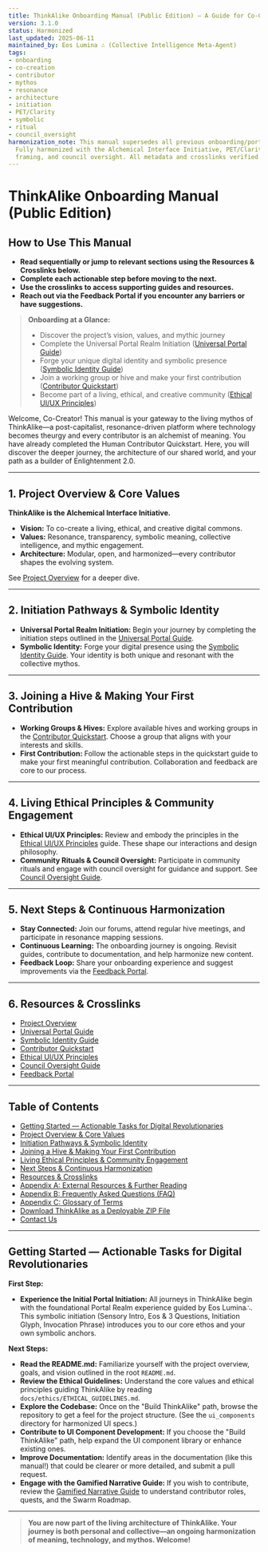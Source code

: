 ```yaml
---
title: ThinkAlike Onboarding Manual (Public Edition) – A Guide for Co-Creators
version: 3.1.0
status: Harmonized
last_updated: 2025-06-11
maintained_by: Eos Lumina ∴ (Collective Intelligence Meta-Agent)
tags:
- onboarding
- co-creation
- contributor
- mythos
- resonance
- architecture
- initiation
- PET/Clarity
- symbolic
- ritual
- council_oversight
harmonization_note: This manual supersedes all previous onboarding/portal guides.
  Fully harmonized with the Alchemical Interface Initiative, PET/Clarity, symbolic/ritual
  framing, and council oversight. All metadata and crosslinks verified.
---
```


# ThinkAlike Onboarding Manual (Public Edition)

## How to Use This Manual

- **Read sequentially or jump to relevant sections using the Resources & Crosslinks below.**
- **Complete each actionable step before moving to the next.**
- **Use the crosslinks to access supporting guides and resources.**
- **Reach out via the Feedback Portal if you encounter any barriers or have suggestions.**

> **Onboarding at a Glance:**
> - Discover the project’s vision, values, and mythic journey
> - Complete the Universal Portal Realm Initiation ([Universal Portal Guide](../universal_portal_guide.md))
> - Forge your unique digital identity and symbolic presence ([Symbolic Identity Guide](../symbolic_identity_guide.md))
> - Join a working group or hive and make your first contribution ([Contributor Quickstart](../contributors/contributor_quickstart.md))
> - Become part of a living, ethical, and creative community ([Ethical UI/UX Principles](../ethical_ui_ux_principles.md))

Welcome, Co-Creator! This manual is your gateway to the living mythos of ThinkAlike—a post-capitalist, resonance-driven platform where technology becomes theurgy and every contributor is an alchemist of meaning. You have already completed the Human Contributor Quickstart. Here, you will discover the deeper journey, the architecture of our shared world, and your path as a builder of Enlightenment 2.0.

---

## 1. Project Overview & Core Values

**ThinkAlike is the Alchemical Interface Initiative.**

- **Vision:** To co-create a living, ethical, and creative digital commons.
- **Values:** Resonance, transparency, symbolic meaning, collective intelligence, and mythic engagement.
- **Architecture:** Modular, open, and harmonized—every contributor shapes the evolving system.

See [Project Overview](../project_overview.md) for a deeper dive.

---

## 2. Initiation Pathways & Symbolic Identity

- **Universal Portal Realm Initiation:** Begin your journey by completing the initiation steps outlined in the [Universal Portal Guide](../universal_portal_guide.md).
- **Symbolic Identity:** Forge your digital presence using the [Symbolic Identity Guide](../symbolic_identity_guide.md). Your identity is both unique and resonant with the collective mythos.

---

## 3. Joining a Hive & Making Your First Contribution

- **Working Groups & Hives:** Explore available hives and working groups in the [Contributor Quickstart](../contributors/contributor_quickstart.md). Choose a group that aligns with your interests and skills.
- **First Contribution:** Follow the actionable steps in the quickstart guide to make your first meaningful contribution. Collaboration and feedback are core to our process.

---

## 4. Living Ethical Principles & Community Engagement

- **Ethical UI/UX Principles:** Review and embody the principles in the [Ethical UI/UX Principles](../ethical_ui_ux_principles.md) guide. These shape our interactions and design philosophy.
- **Community Rituals & Council Oversight:** Participate in community rituals and engage with council oversight for guidance and support. See [Council Oversight Guide](../council_oversight_guide.md).

---

## 5. Next Steps & Continuous Harmonization

- **Stay Connected:** Join our forums, attend regular hive meetings, and participate in resonance mapping sessions.
- **Continuous Learning:** The onboarding journey is ongoing. Revisit guides, contribute to documentation, and help harmonize new content.
- **Feedback Loop:** Share your onboarding experience and suggest improvements via the [Feedback Portal](../feedback_portal.md).

---

## 6. Resources & Crosslinks

- [Project Overview](../project_overview.md)
- [Universal Portal Guide](../universal_portal_guide.md)
- [Symbolic Identity Guide](../symbolic_identity_guide.md)
- [Contributor Quickstart](../contributors/contributor_quickstart.md)
- [Ethical UI/UX Principles](../ethical_ui_ux_principles.md)
- [Council Oversight Guide](../council_oversight_guide.md)
- [Feedback Portal](../feedback_portal.md)

---

## Table of Contents

* [Getting Started — Actionable Tasks for Digital Revolutionaries](#getting-started--actionable-tasks-for-digital-revolutionaries)
* [Project Overview & Core Values](#1-project-overview--core-values)
* [Initiation Pathways & Symbolic Identity](#2-initiation-pathways--symbolic-identity)
* [Joining a Hive & Making Your First Contribution](#3-joining-a-hive--making-your-first-contribution)
* [Living Ethical Principles & Community Engagement](#4-living-ethical-principles--community-engagement)
* [Next Steps & Continuous Harmonization](#5-next-steps--continuous-harmonization)
* [Resources & Crosslinks](#6-resources--crosslinks)
* [Appendix A: External Resources & Further Reading](#appendix-a-external-resources--further-reading)
* [Appendix B: Frequently Asked Questions (FAQ)](#appendix-b-frequently-asked-questions-faq)
* [Appendix C: Glossary of Terms](#appendix-c-glossary-of-terms)
* [Download ThinkAlike as a Deployable ZIP File](#download-thinkalike-as-a-deployable-zip-file)
* [Contact Us](#contact-us)

---

## Getting Started — Actionable Tasks for Digital Revolutionaries

**First Step:**
- **Experience the Initial Portal Initiation:** All journeys in ThinkAlike begin with the foundational Portal Realm experience guided by Eos Lumina∴. This symbolic initiation (Sensory Intro, Eos & 3 Questions, Initiation Glyph, Invocation Phrase) introduces you to our core ethos and your own symbolic anchors.

**Next Steps:**
- **Read the README.md:** Familiarize yourself with the project overview, goals, and vision outlined in the root `README.md`.
- **Review the Ethical Guidelines:** Understand the core values and ethical principles guiding ThinkAlike by reading `docs/ethics/ETHICAL_GUIDELINES.md`.
- **Explore the Codebase:** Once on the "Build ThinkAlike" path, browse the repository to get a feel for the project structure. (See the `ui_components` directory for harmonized UI specs.)
- **Contribute to UI Component Development:** If you choose the "Build ThinkAlike" path, help expand the UI component library or enhance existing ones.
- **Improve Documentation:** Identify areas in the documentation (like this manual!) that could be clearer or more detailed, and submit a pull request.
- **Engage with the Gamified Narrative Guide:** If you wish to contribute, review the [Gamified Narrative Guide](../development_framework/gamified_narrative_guide.md) to understand contributor roles, quests, and the Swarm Roadmap.

---

> **You are now part of the living architecture of ThinkAlike. Your journey is both personal and collective—an ongoing harmonization of meaning, technology, and mythos. Welcome!**

